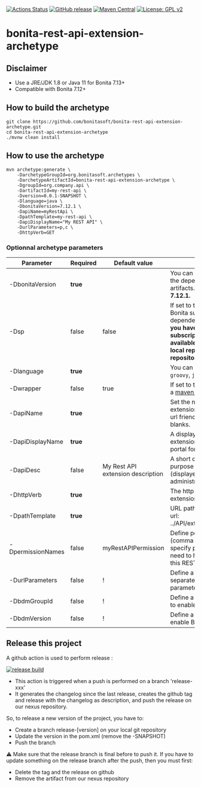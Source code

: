 [![Actions Status](https://github.com/bonitasoft/bonita-rest-api-extension-archetype/workflows/Build/badge.svg)](https://github.com/bonitasoft/bonita-rest-api-extension-archetype/actions?query=workflow%3ABuild)
[![GitHub release](https://img.shields.io/github/v/release/bonitasoft/bonita-rest-api-extension-archetype?color=blue&label=Release&include_prereleases)](https://github.com/bonitasoft/bonita-rest-api-extension-archetype/releases)
[![Maven Central](https://img.shields.io/maven-central/v/org.bonitasoft.archetypes/bonita-rest-api-extension-archetype.svg?label=Maven%20Central&color=orange)](https://search.maven.org/search?q=g:%22org.bonitasoft.archetypes%22%20AND%20a:%22bonita-rest-api-extension-archetype%22)
[![License: GPL v2](https://img.shields.io/badge/License-GPL%20v2-yellow.svg)](https://www.gnu.org/licenses/old-licenses/gpl-2.0.en.html)

# bonita-rest-api-extension-archetype

## Disclaimer
* Use a JRE/JDK 1.8 or Java 11 for Bonita 7.13+ 
* Compatible with Bonita 7.12+

## How to build the archetype

```
git clone https://github.com/bonitasoft/bonita-rest-api-extension-archetype.git
cd bonita-rest-api-extension-archetype
./mvnw clean install
```

## How to use the archetype

```
mvn archetype:generate \
    -DarchetypeGroupId=org.bonitasoft.archetypes \
    -DarchetypeArtifactId=bonita-rest-api-extension-archetype \
    -DgroupId=org.company.api \
    -DartifactId=my-rest-api \
    -Dversion=0.0.1-SNAPSHOT \
    -Dlanguage=java \
    -DbonitaVersion=7.12.1 \
    -DapiName=myRestApi \
    -DpathTemplate=my-rest-api \
    -DapiDisplayName="My REST API" \
    -DurlParameters=p,c \
    -DhttpVerb=GET
```

### Optionnal archetype parameters


| Parameter         | Required | Default value                     | Description                                                                            										   |
| ------------------|-------|-----------------------------------|----------------------------------------------------------------------------------------------------------------------------------|
| -DbonitaVersion   | __true__  |                                   | You can choose the version of the dependent bonita artifacts. __Minimum version is 7.12.1.__   								   |
| -Dsp              | false | false                             | If set to true, project will use Bonita subscription dependencies. __This implies you have made bonita subscription artifacts available for maven (in your local repository or enterprise repository)__ |
| -Dlanguage        | __true__  |                                   | You can choose between `groovy`, `java` or `kotlin`.                                        										   |
| -Dwrapper         | false | true                              | If set to true, project will setup a [maven wrapper](https://github.com/takari/maven-wrapper)                                    |
| -DapiName         | __true__  |                                   | Set the name of your api extension. You must enter an url friendly name without blanks. 									       |
| -DapiDisplayName  | __true__  |                                   | A display name for your api extension (displayed in the portal for the administrator) 										   |
| -DapiDesc         | false | My Rest API extension description | A short description of the purpose of your api extension (displayed in the portal for the administrator) 						   |
| -DhttpVerb        | __true__  |                                   | The http verb of your api extension 																							   |
| -DpathTemplate    | __true__  |                                   | URL path template. Resulting url: ../API/extension/myRestExtApi 																   |
| -DpermissionNames | false | myRestAPIPermission               | Define permission list (comma separated value), specify permissions a user need to have in order access this REST API extension  |
| -DurlParameters   | false | !                                 | Define a list (comma separated value) of url parameters.                                                                         |
| -DbdmGroupId      | false | !                                 | Define a BDM groupId name to enable BDM dependencies                                                                             |
| -DbdmVersion      | false | !                                 | Define a BDM version name to enable BDM dependencies                                                                             |

## Release this project

A github action is used to perform release :

[![release build](https://github.com/bonitasoft/bonita-rest-api-extension-archetype/actions/workflows/workflow-create-release.yml/badge.svg)](https://github.com/bonitasoft/bonita-rest-api-extension-archetype/actions/workflows/workflow-create-release.yml)

- This action is triggered when a push is performed on a branch 'release-xxx'
- It generates the changelog since the last release, creates the github tag and release with the changelog as description, and push the release on our nexus repository.

So, to release a new version of the project, you have to:
- Create a branch release-[version] on your local git repository
- Update the version in the pom.xml (remove the -SNAPSHOT)
- Push the branch

⚠️ Make sure that the release branch is final before to push it. If you have to update something on the release branch after the push, then you must first:
- Delete the tag and the release on github
- Remove the artifact from our nexus repository 
